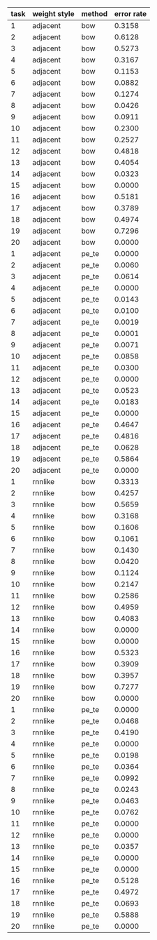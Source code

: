 |task | weight style | method | error rate |
|--|--|--|--|
| 1 | adjacent | bow | 0.3158 |
| 2 | adjacent | bow | 0.6128 |
| 3 | adjacent | bow | 0.5273 |
| 4 | adjacent | bow | 0.3167 |
| 5 | adjacent | bow | 0.1153 |
| 6 | adjacent | bow | 0.0882 |
| 7 | adjacent | bow | 0.1274 |
| 8 | adjacent | bow | 0.0426 |
| 9 | adjacent | bow | 0.0911 |
| 10 | adjacent | bow | 0.2300 |
| 11 | adjacent | bow | 0.2527 |
| 12 | adjacent | bow | 0.4818 |
| 13 | adjacent | bow | 0.4054 |
| 14 | adjacent | bow | 0.0323 |
| 15 | adjacent | bow | 0.0000 |
| 16 | adjacent | bow | 0.5181 |
| 17 | adjacent | bow | 0.3789 |
| 18 | adjacent | bow | 0.4974 |
| 19 | adjacent | bow | 0.7296 |
| 20 | adjacent | bow | 0.0000 |
| 1 | adjacent | pe_te | 0.0000 |
| 2 | adjacent | pe_te | 0.0060 |
| 3 | adjacent | pe_te | 0.0614 |
| 4 | adjacent | pe_te | 0.0000 |
| 5 | adjacent | pe_te | 0.0143 |
| 6 | adjacent | pe_te | 0.0100 |
| 7 | adjacent | pe_te | 0.0019 |
| 8 | adjacent | pe_te | 0.0001 |
| 9 | adjacent | pe_te | 0.0071 |
| 10 | adjacent | pe_te | 0.0858 |
| 11 | adjacent | pe_te | 0.0300 |
| 12 | adjacent | pe_te | 0.0000 |
| 13 | adjacent | pe_te | 0.0523 |
| 14 | adjacent | pe_te | 0.0183 |
| 15 | adjacent | pe_te | 0.0000 |
| 16 | adjacent | pe_te | 0.4647 |
| 17 | adjacent | pe_te | 0.4816 |
| 18 | adjacent | pe_te | 0.0628 |
| 19 | adjacent | pe_te | 0.5864 |
| 20 | adjacent | pe_te | 0.0000 |
| 1 | rnnlike | bow | 0.3313 |
| 2 | rnnlike | bow | 0.4257 |
| 3 | rnnlike | bow | 0.5659 |
| 4 | rnnlike | bow | 0.3168 |
| 5 | rnnlike | bow | 0.1606 |
| 6 | rnnlike | bow | 0.1061 |
| 7 | rnnlike | bow | 0.1430 |
| 8 | rnnlike | bow | 0.0420 |
| 9 | rnnlike | bow | 0.1124 |
| 10 | rnnlike | bow | 0.2147 |
| 11 | rnnlike | bow | 0.2586 |
| 12 | rnnlike | bow | 0.4959 |
| 13 | rnnlike | bow | 0.4083 |
| 14 | rnnlike | bow | 0.0000 |
| 15 | rnnlike | bow | 0.0000 |
| 16 | rnnlike | bow | 0.5323 |
| 17 | rnnlike | bow | 0.3909 |
| 18 | rnnlike | bow | 0.3957 |
| 19 | rnnlike | bow | 0.7277 |
| 20 | rnnlike | bow | 0.0000 |
| 1 | rnnlike | pe_te | 0.0000 |
| 2 | rnnlike | pe_te | 0.0468 |
| 3 | rnnlike | pe_te | 0.4190 |
| 4 | rnnlike | pe_te | 0.0000 |
| 5 | rnnlike | pe_te | 0.0198 |
| 6 | rnnlike | pe_te | 0.0364 |
| 7 | rnnlike | pe_te | 0.0992 |
| 8 | rnnlike | pe_te | 0.0243 |
| 9 | rnnlike | pe_te | 0.0463 |
| 10 | rnnlike | pe_te | 0.0762 |
| 11 | rnnlike | pe_te | 0.0000 |
| 12 | rnnlike | pe_te | 0.0000 |
| 13 | rnnlike | pe_te | 0.0357 |
| 14 | rnnlike | pe_te | 0.0000 |
| 15 | rnnlike | pe_te | 0.0000 |
| 16 | rnnlike | pe_te | 0.5128 |
| 17 | rnnlike | pe_te | 0.4972 |
| 18 | rnnlike | pe_te | 0.0693 |
| 19 | rnnlike | pe_te | 0.5888 |
| 20 | rnnlike | pe_te | 0.0000 |
